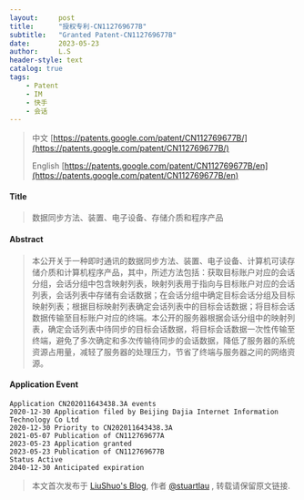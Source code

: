 ```yaml
---
layout:     post
title:      "授权专利-CN112769677B"
subtitle:   "Granted Patent-CN112769677B"
date:       2023-05-23
author:     L.S
header-style: text
catalog: true
tags:
    - Patent
    - IM
    - 快手
    - 会话
---
```

> 中文 [https://patents.google.com/patent/CN112769677B/](https://patents.google.com/patent/CN112769677B/)
>
> English [https://patents.google.com/patent/CN112769677B/en](https://patents.google.com/patent/CN112769677B/en)

#### Title
> 数据同步方法、装置、电子设备、存储介质和程序产品






















#### Abstract
> 本公开关于一种即时通讯的数据同步方法、装置、电子设备、计算机可读存储介质和计算机程序产品，其中，所述方法包括：获取目标账户对应的会话分组，会话分组中包含映射列表，映射列表用于指向与目标账户对应的会话列表，会话列表中存储有会话数据；在会话分组中确定目标会话分组及目标映射列表；根据目标映射列表确定会话列表中的目标会话数据；将目标会话数据传输至目标账户对应的终端。本公开的服务器根据会话分组中的映射列表，确定会话列表中待同步的目标会话数据，将目标会话数据一次性传输至终端，避免了多次确定和多次传输待同步的会话数据，降低了服务器的系统资源占用量，减轻了服务器的处理压力，节省了终端与服务器之间的网络资源。
























#### Application Event
```
Application CN202011643438.3A events 
2020-12-30 Application filed by Beijing Dajia Internet Information Technology Co Ltd
2020-12-30 Priority to CN202011643438.3A
2021-05-07 Publication of CN112769677A
2023-05-23 Application granted
2023-05-23 Publication of CN112769677B
Status Active
2040-12-30 Anticipated expiration
```
> 本文首次发布于 [LiuShuo's Blog](https://liushuo.me), 作者 [@stuartlau](http://github.com/stuartlau) ,
转载请保留原文链接.
